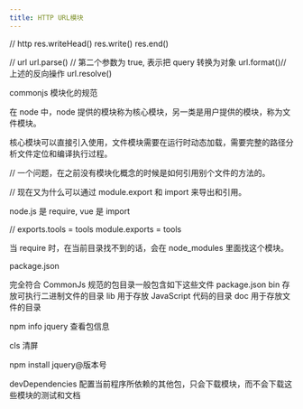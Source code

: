 ```yaml
---
title: HTTP URL模块
---
```

// http
res.writeHead()
res.write()
res.end()

// url
url.parse() // 第二个参数为 true, 表示把 query 转换为对象
url.format()// 上述的反向操作
url.resolve()

commonjs 模块化的规范

在 node 中，node 提供的模块称为核心模块，另一类是用户提供的模块，称为文件模块。

核心模块可以直接引入使用，文件模块需要在运行时动态加载，需要完整的路径分析文件定位和编译执行过程。

// 一个问题，在之前没有模块化概念的时候是如何引用别个文件的方法的。

// 现在又为什么可以通过 module.export 和 import 来导出和引用。

node.js 是 require, vue 是 import

// exports.tools = tools
module.exports = tools

当 require 时，在当前目录找不到的话，会在 node_modules 里面找这个模块。

package.json

完全符合 CommonJs 规范的包目录一般包含如下这些文件
package.json
bin 存放可执行二进制文件的目录
lib 用于存放 JavaScript 代码的目录
doc 用于存放文件的目录

npm info jquery 查看包信息

cls 清屏

npm install jquery@版本号

devDependencies 配置当前程序所依赖的其他包，只会下载模块，而不会下载这些模块的测试和文档
